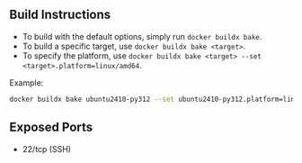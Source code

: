 ## Build Instructions

- To build with the default options, simply run `docker buildx bake`.
- To build a specific target, use `docker buildx bake <target>`.
- To specify the platform, use `docker buildx bake <target> --set <target>.platform=linux/amd64`.

Example:
```bash
docker buildx bake ubuntu2410-py312 --set ubuntu2410-py312.platform=linux/amd64
```

## Exposed Ports

- 22/tcp (SSH)
